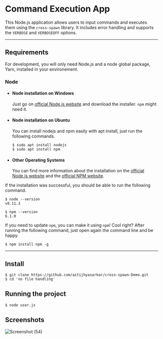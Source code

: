 # Command Execution App

This Node.js application allows users to input commands and executes them using the `cross-spawn` library. It includes error handling and supports the `VERBOSE` and `VERBOSEOFF` options.

---
## Requirements

For development, you will only need Node.js and a node global package, Yarn, installed in your environement.

### Node
- #### Node installation on Windows

  Just go on [official Node.js website](https://nodejs.org/) and download the installer.
`npm` might need it.

- #### Node installation on Ubuntu

  You can install nodejs and npm easily with apt install, just run the following commands.

      $ sudo apt install nodejs
      $ sudo apt install npm

- #### Other Operating Systems
  You can find more information about the installation on the [official Node.js website](https://nodejs.org/) and the [official NPM website](https://npmjs.org/).

If the installation was successful, you should be able to run the following command.

    $ node --version
    v8.11.3

    $ npm --version
    6.1.0

If you need to update `npm`, you can make it using `npm`! Cool right? After running the following command, just open again the command line and be happy.

    $ npm install npm -g

---

## Install

    $ git clone https://github.com/aitijhyasarkar/cross-spawn-Demo.git
    $ cd 'no file handling'

## Running the project

    $ node user.js

## Screenshots
![Screenshot (54)](https://github.com/aitijhyasarkar/cross-spawn-Demo/assets/91305796/4cf9545e-5908-4b6e-9ff0-30d0a3a4d8f3)
